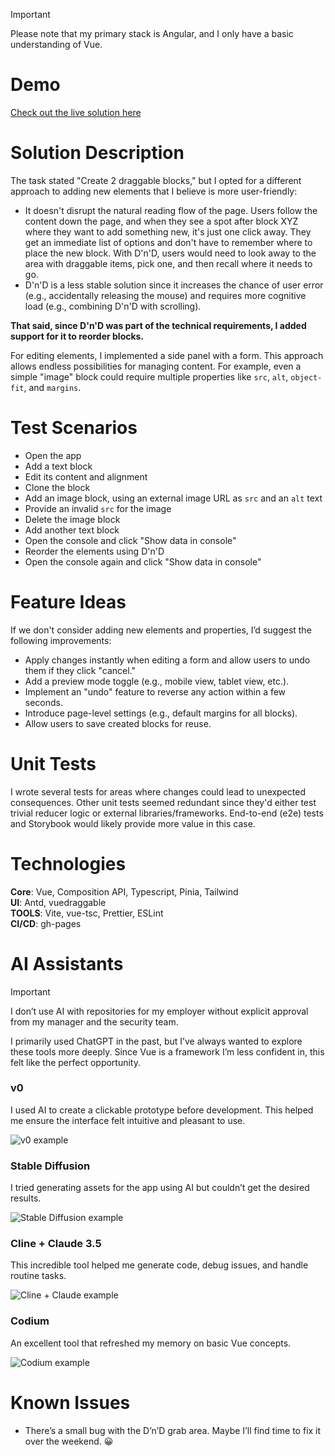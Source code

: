 > [!IMPORTANT]  
> Please note that my primary stack is Angular, and I only have a basic understanding of Vue.

# Demo

[Check out the live solution here](https://aleshadk.github.io/js-vue-assignment/)

# Solution Description

The task stated "Create 2 draggable blocks," but I opted for a different approach to adding new elements that I believe is more user-friendly:

- It doesn't disrupt the natural reading flow of the page. Users follow the content down the page, and when they see a spot after block XYZ where they want to add something new, it's just one click away. They get an immediate list of options and don't have to remember where to place the new block. With D'n'D, users would need to look away to the area with draggable items, pick one, and then recall where it needs to go.
- D'n'D is a less stable solution since it increases the chance of user error (e.g., accidentally releasing the mouse) and requires more cognitive load (e.g., combining D'n'D with scrolling).

**That said, since D'n'D was part of the technical requirements, I added support for it to reorder blocks.**

For editing elements, I implemented a side panel with a form. This approach allows endless possibilities for managing content. For example, even a simple "image" block could require multiple properties like `src`, `alt`, `object-fit`, and `margins`.

# Test Scenarios

- Open the app
- Add a text block
- Edit its content and alignment
- Clone the block
- Add an image block, using an external image URL as `src` and an `alt` text
- Provide an invalid `src` for the image
- Delete the image block
- Add another text block
- Open the console and click "Show data in console"
- Reorder the elements using D'n'D
- Open the console again and click "Show data in console"

# Feature Ideas

If we don't consider adding new elements and properties, I’d suggest the following improvements:

- Apply changes instantly when editing a form and allow users to undo them if they click "cancel."
- Add a preview mode toggle (e.g., mobile view, tablet view, etc.).
- Implement an "undo" feature to reverse any action within a few seconds.
- Introduce page-level settings (e.g., default margins for all blocks).
- Allow users to save created blocks for reuse.

# Unit Tests

I wrote several tests for areas where changes could lead to unexpected consequences. Other unit tests seemed redundant since they'd either test trivial reducer logic or external libraries/frameworks. End-to-end (e2e) tests and Storybook would likely provide more value in this case.

# Technologies

**Core**: Vue, Composition API, Typescript, Pinia, Tailwind  
**UI**: Antd, vuedraggable  
**TOOLS**: Vite, vue-tsc, Prettier, ESLint  
**CI/CD**: gh-pages  

# AI Assistants

> [!IMPORTANT]  
> I don’t use AI with repositories for my employer without explicit approval from my manager and the security team.

I primarily used ChatGPT in the past, but I’ve always wanted to explore these tools more deeply. Since Vue is a framework I’m less confident in, this felt like the perfect opportunity.

### v0

I used AI to create a clickable prototype before development. This helped me ensure the interface felt intuitive and pleasant to use.

![v0 example](docs/v0.png)

### Stable Diffusion

I tried generating assets for the app using AI but couldn’t get the desired results.

![Stable Diffusion example](docs/stable-diffusion.png)

### Cline + Claude 3.5

This incredible tool helped me generate code, debug issues, and handle routine tasks.

![Cline + Claude example](docs/cline_claude.png)

### Codium

An excellent tool that refreshed my memory on basic Vue concepts.

![Codium example](docs/codium.png)

# Known Issues

- There’s a small bug with the D’n’D grab area. Maybe I’ll find time to fix it over the weekend. 😀